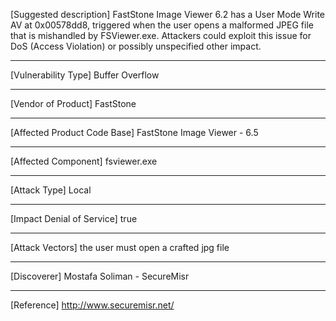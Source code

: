 [Suggested description]
FastStone Image Viewer 6.2 has a User Mode Write AV at 0x00578dd8, 
triggered when the user opens a malformed JPEG file that is mishandled 
by FSViewer.exe. Attackers could exploit this issue for DoS (Access 
Violation) or possibly unspecified other impact.

------------------------------------------

[Vulnerability Type]
Buffer Overflow

------------------------------------------

[Vendor of Product]
FastStone

------------------------------------------

[Affected Product Code Base]
FastStone Image Viewer - 6.5

------------------------------------------

[Affected Component]
fsviewer.exe

------------------------------------------

[Attack Type]
Local

------------------------------------------

[Impact Denial of Service]
true

------------------------------------------

[Attack Vectors]
the user must open a crafted jpg file

------------------------------------------

[Discoverer]
Mostafa Soliman - SecureMisr

------------------------------------------

[Reference]
http://www.securemisr.net/